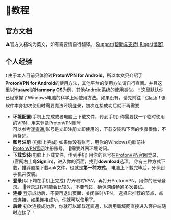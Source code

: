 # 📝教程

## 官方文档
⚠官方文档均为英文，如有需要请自行翻译。
[Support(帮助与支持)](https://protonvpn.com/support/)
[Blogs(博客)](https://protonvpn.com/blog/)

## 个人经验
❗ 由于本人目前只体验过**ProtonVPN for Android**，所以本文只介绍了**ProtonVPN for Android**的使用方法，其他平台的使用方法请自行查阅。并且这里以**Huawei**的**Harmony OS**为例，其他Android系统的使用类似。
❗ 这里默认你已经掌握了Windows电脑的科学上网使用方法。如果没有，请先前往：[Clash](https://github.com/MossDream/Powerful-Tools-Instruction/tree/main/VPN/Clash%20for%20Windows)
❗ 该软件本身初次使用时需要魔法环境登录，初次连接成功后就不再需要

* **环境配置**(手机上完成或者电脑上下载文件，传到手机)
你需要找一个临时使用的VPN，用来登录ProtonVPN账号  
可以参考[迷雾通](https://geph.io/zhs),账号是立即注册立即使用的，下载安装和下面的步骤很像，不再赘述。
* **账号注册** (电脑上完成)
如果你没有账号，用你的Windows电脑前往[ProtonVPN官网](https://protonvpn.com/)注册账号。
🔑需要外网环境访问。
* **下载安装**(电脑上下载文件，传到手机)
用你的账号在[ProtonVPN官网](https://protonvpn.com/)登录，(官网右上角**Sign in**)，进入你的页面，找到**download**选项。
你有三种方式下载，推荐直接下载apk文件，也就是**第一种方式**。
电脑上下载完毕后，分享到手机并安装。
* **登录**(以下均在手机上完成)
*打开临时VPN*，再打开ProtonVPN，用你的账号登录。
👀登录过程可能会比较久，不要气馁，确保网络畅通多次尝试。
* **连接**
登录成功后，不要再退出页面，关闭临时VPN。
选择它推荐的节点，点击连接，如果连接成功，你就可以使用了。
* **后续**
初次连接成功后，你就可以卸载迷雾通，以后用局域网直接进入客户端随时连接了！

  

